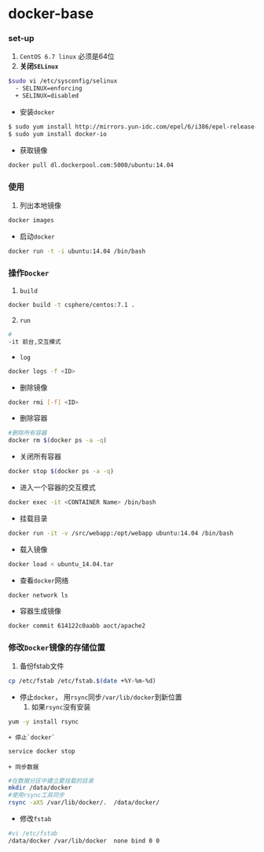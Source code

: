 <!-- toc -->
# docker-base

### **set-up**

1. `CentOS 6.7 linux` 必须是64位
2. **关闭`SELinux`**
```bash
$sudo vi /etc/sysconfig/selinux
  - SELINUX=enforcing
  + SELINUX=disabled
```
+ 安装`docker`
```bash
$ sudo yum install http://mirrors.yun-idc.com/epel/6/i386/epel-release-6-8.noarch.rpm
$ sudo yum install docker-io
```
+ 获取镜像
```bash
docker pull dl.dockerpool.com:5000/ubuntu:14.04
```

### 使用
1. 列出本地镜像
```bash
docker images
```
+ 启动`docker`
```bash
docker run -t -i ubuntu:14.04 /bin/bash
```

### 操作`Docker`
1. `build`
```bash
docker build -t csphere/centos:7.1 .
```
2. `run`
```bash
#
-it 前台,交互模式
```
+ `log`
```bash
docker logs -f <ID>
```
+ 删除镜像
```bash
docker rmi [-f] <ID>
```
+ 删除容器
```bash
#删除所有容器
docker rm $(docker ps -a -q)
```
+ 关闭所有容器
```bash
docker stop $(docker ps -a -q)
```
+ 进入一个容器的交互模式
```bash
docker exec -it <CONTAINER Name> /bin/bash
```
+ 挂载目录
```bash
docker run -it -v /src/webapp:/opt/webapp ubuntu:14.04 /bin/bash
```
+ 载入镜像
```bash
docker load < ubuntu_14.04.tar
```
+ 查看`docker`网络
```
docker network ls
```
+ 容器生成镜像
```bash
docker commit 614122c0aabb aoct/apache2
```

### 修改`Docker`镜像的存储位置 

1. 备份fstab文件
```bash
cp /etc/fstab /etc/fstab.$(date +%Y-%m-%d)
```
+ 停止`docker`， 用`rsync`同步`/var/lib/docker`到新位置
    1. 如果`rsync`没有安装
```bash
yum -y install rsync
```
    + 停止`docker`
```bash
service docker stop
```
    + 同步数据
```bash
#在数据分区中建立要挂载的目录
mkdir /data/docker
#使用rsync工具同步
rsync -aXS /var/lib/docker/.  /data/docker/
```

+ 修改`fstab`
```bash
#vi /etc/fstab
/data/docker /var/lib/docker  none bind 0 0
```












